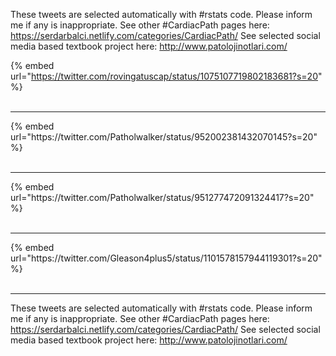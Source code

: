 

These tweets are selected automatically with #rstats code. Please inform me if any is inappropriate.
See other #CardiacPath pages here: https://serdarbalci.netlify.com/categories/CardiacPath/ 
See selected social media based textbook project here: http://www.patolojinotlari.com/

{% embed url="https://twitter.com/rovingatuscap/status/1075107719802183681?s=20" %}<br>
<br>
<hr>
{% embed url="https://twitter.com/Patholwalker/status/952002381432070145?s=20" %}<br>
<br>
<hr>
{% embed url="https://twitter.com/Patholwalker/status/951277472091324417?s=20" %}<br>
<br>
<hr>
{% embed url="https://twitter.com/Gleason4plus5/status/1101578157944119301?s=20" %}<br>
<br>
<hr>


These tweets are selected automatically with #rstats code. Please inform me if any is inappropriate.
See other #CardiacPath pages here: https://serdarbalci.netlify.com/categories/CardiacPath/ 
See selected social media based textbook project here: http://www.patolojinotlari.com/
